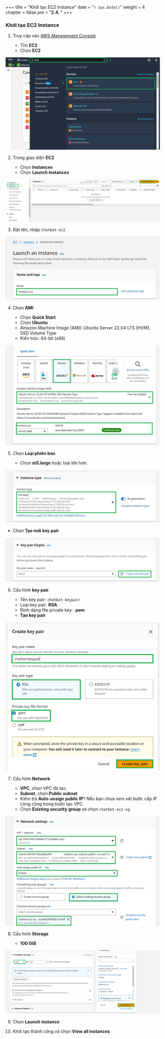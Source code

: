 +++
title = "Khởi tạo EC2 Instance"
date = "`r Sys.Date()`"
weight = 4
chapter = false
pre = "<b>2.4. </b>"
+++

### Khởi tạo EC2 Instance

1. Truy cập vào [AWS Management Console](https://aws.amazon.com/console/)

   - Tìm **EC2**
   - Chọn **EC2**

![launchec2instance](/images/2-preparation-steps/4-launchec2instance/001-4-launchec2instance.png?width=90pc)

2. Trong giao diện **EC2**

   - Chọn **Instances**
   - Chọn **Launch instances**

![launchec2instance](/images/2-preparation-steps/4-launchec2instance/002-4-launchec2instance.png?width=90pc)

3. Đặt tên, nhập `Chatbot-ec2`

![launchec2instance](/images/2-preparation-steps/4-launchec2instance/003-4-launchec2instance.png?width=90pc)

4. Chọn **AMI**

   - Chọn **Quick Start**
   - Chọn **Ubuntu**
   - Amazon Machine Image (AMI): Ubuntu Server 22.04 LTS (HVM), SSD Volume Type
   - Kiến trúc: 64-bit (x86)

![launchec2instance](/images/2-preparation-steps/4-launchec2instance/004-4-launchec2instance.png?width=90pc)

5. Chọn **Loại phiên bản**

   - Chọn **m5.large** hoặc loại lớn hơn.

![launchec2instance](/images/2-preparation-steps/4-launchec2instance/005-4-launchec2instance.png?width=90pc)

- Chọn **Tạo mới key pair**

![launchec2instance](/images/2-preparation-steps/4-launchec2instance/006-4-launchec2instance.png?width=90pc)

6. Cấu hình **key pair**.

   - Tên key pair: `chatbot-keypair`
   - Loại key pair: **RSA**
   - Định dạng file private key: **.pem**
   - **Tạo key pair**

![launchec2instance](/images/2-preparation-steps/4-launchec2instance/007-4-launchec2instance.png?width=90pc)

7. Cấu hình **Network**

   - **VPC**, chọn VPC đã tạo.
   - **Subnet**, chọn **Public subnet**
   - Kiểm tra **Auto-assign public IP**? Nếu bạn chưa xem xét bước cấp IP công cộng trong bước tạo VPC.
   - Chọn **Existing security group** và chọn `chatbot-ec2-sg`

![launchec2instance](/images/2-preparation-steps/4-launchec2instance/008-4-launchec2instance.png?width=90pc)

8. Cấu hình **Storage**

   - **100 GiB**

![launchec2instance](/images/2-preparation-steps/4-launchec2instance/009-4-launchec2instance.png?width=90pc)

9. Chọn **Launch instance**

10. Khởi tạo thành công và chọn **View all instances**
